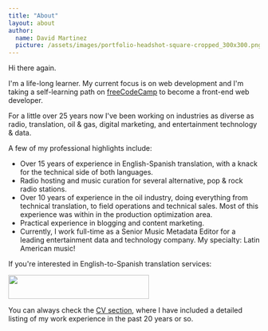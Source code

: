 ```yaml
---
title: "About"
layout: about
author:
  name: David Martinez
  picture: /assets/images/portfolio-headshot-square-cropped_300x300.png
---
```


Hi there again.

I'm a life-long learner. My current focus is on web development and I'm taking a self-learning path on [freeCodeCamp](https://www.freecodecamp.org) to become a front-end web developer.

For a little over 25 years now I've been working on industries as diverse as radio, translation, oil & gas, digital marketing, and entertainment technology & data.

A few of my professional highlights include:

* Over 15 years of experience in English-Spanish translation, with a knack for the technical side of both languages.
* Radio hosting and music curation for several alternative, pop & rock radio stations.
* Over 10 years of experience in the oil industry, doing everything from technical translation, to field operations and technical sales. Most of this experience was within in the production optimization area.
* Practical experience in blogging and content marketing.
* Currently, I work full-time as a Senior Music Metadata Editor for a leading entertainment data and technology company. My specialty: Latin American music!

If you're interested in English-to-Spanish translation services:

<a href="https://us.smartcat.ai/marketplace/user/david-martinez?utm_source=hireme&utm_medium=referral&utm_campaign=hireme-{SmartcatEmail}" target="_blank"><img src="https://portal-custom-assets.smartcat.ai/hire_me_via_smartcat_btn_light_theme.png" alt="" width="282" height="48"></a>

You can always check the [CV section](cv.html), where I have included a detailed listing of my work experience in the past 20 years or so.
